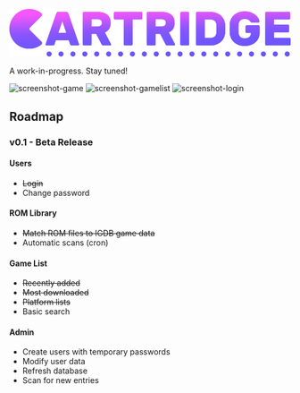 ![alt text](public/images/logo-full.png?raw=true)

A work-in-progress. Stay tuned!

![screenshot-game](https://user-images.githubusercontent.com/1876231/101272337-416c8e00-3740-11eb-839a-2fe9786fc0d3.png)
![screenshot-gamelist](https://user-images.githubusercontent.com/1876231/101272338-42052480-3740-11eb-8337-42e2cbbc76cd.png)
![screenshot-login](https://user-images.githubusercontent.com/1876231/101272336-40d3f780-3740-11eb-906c-eb5e06f04a46.png)

## Roadmap
### v0.1 - Beta Release
#### Users
- ~~Login~~
- Change password

#### ROM Library
- ~~Match ROM files to IGDB game data~~
- Automatic scans (cron)

#### Game List
- ~~Recently added~~
- ~~Most downloaded~~
- ~~Platform lists~~
- Basic search

#### Admin
- Create users with temporary passwords
- Modify user data
- Refresh database
- Scan for new entries
